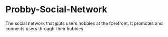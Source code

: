# Probby-Social-Network
The social network that puts users hobbies at the forefront. It promotes and connects users through their hobbies.

